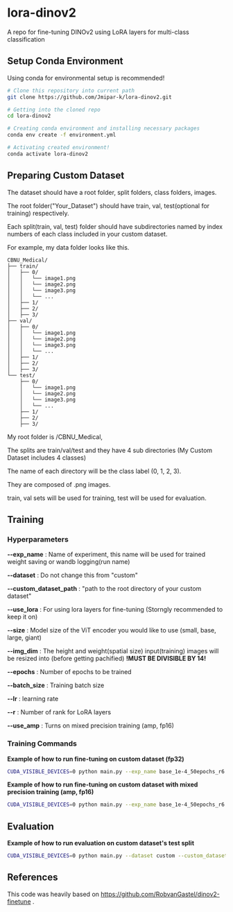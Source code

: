 # lora-dinov2
A repo for fine-tuning DINOv2 using LoRA layers for multi-class classification

## Setup Conda Environment
Using conda for environmental setup is recommended!

```bash
# Clone this repository into current path
git clone https://github.com/Jmipar-k/lora-dinov2.git

# Getting into the cloned repo
cd lora-dinov2

# Creating conda environment and installing necessary packages
conda env create -f environment.yml

# Activating created environment!
conda activate lora-dinov2
```

## Preparing Custom Dataset
The dataset should have a root folder, split folders, class folders, images.

The root folder("Your_Dataset") should have train, val, test(optional for training) respectively.

Each split(train, val, test) folder should have subdirectories named by index numbers of each class included in your custom dataset.

For example, my data folder looks like this.

```
CBNU_Medical/
├── train/
│   ├── 0/
│   │   └── image1.png
│   │   └── image2.png
│   │   └── image3.png
│   │   └── ...
│   ├── 1/
│   ├── 2/
│   ├── 3/
├── val/
│   ├── 0/
│   │   └── image1.png
│   │   └── image2.png
│   │   └── image3.png
│   │   └── ...
│   ├── 1/
│   ├── 2/
│   ├── 3/
└── test/
    ├── 0/
    │   └── image1.png
    │   └── image2.png
    │   └── image3.png
    │   └── ...
    ├── 1/
    ├── 2/
    ├── 3/
```

My root folder is /CBNU_Medical,

The splits are train/val/test and they have 4 sub directories (My Custom Dataset includes 4 classes)

The name of each directory will be the class label (0, 1, 2, 3).

They are composed of .png images.

train, val sets will be used for training, test will be used for evaluation.

## Training
### Hyperparameters
**--exp_name** : Name of experiment, this name will be used for trained weight saving or wandb logging(run name)

**--dataset** : Do not change this from "custom"

**--custom_dataset_path** : "path to the root directory of your custom dataset"

**--use_lora** : For using lora layers for fine-tuning (Storngly recommended to keep it on)

**--size** : Model size of the ViT encoder you would like to use (small, base, large, giant)

**--img_dim** : The height and weight(spatial size) input(training) images will be resized into (before getting pachified) **!MUST BE DIVISIBLE BY 14!**

**--epochs** : Number of epochs to be trained

**--batch_size** : Training batch size

**--lr** : learning rate

**--r** : Number of rank for LoRA layers

**--use_amp** : Turns on mixed precision training (amp, fp16)

### Training Commands

**Example of how to run fine-tuning on custom dataset (fp32)**

```bash
CUDA_VISIBLE_DEVICES=0 python main.py --exp_name base_1e-4_50epochs_r6 --dataset custom --custom_dataset_path "path to the root directory of your custom dataset" --use_lora --size base --img_dim 490 490 --epochs 50 --batch_size 16 --lr 1e-4 -r 3
```

**Example of how to run fine-tuning on custom dataset with mixed precision training (amp, fp16)**

```bash
CUDA_VISIBLE_DEVICES=0 python main.py --exp_name base_1e-4_50epochs_r6 --dataset custom --custom_dataset_path "path to the root directory of your custom dataset" --use_lora --size base --img_dim 490 490 --epochs 50 --batch_size 16 --lr 1e-4 -r 3 --use_amp
```

## Evaluation

**Example of how to run evaluation on custom dataset's test split**

```bash
CUDA_VISIBLE_DEVICES=0 python main.py --dataset custom --custom_dataset_path "path to the root directory of your custom dataset" --lora_weights "path to the trained lora weights"--use_lora --size base --img_dim 490 490 --epochs 50 --batch_size 16 -r 3
```

## References
This code was heavily based on https://github.com/RobvanGastel/dinov2-finetune .
